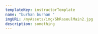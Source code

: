 ```yaml
---
templateKey: instructorTemplate
name: "burhan burhan "
imgURL: /myAssets/img/ShRasoulMain2.jpg
description: something
---
```

